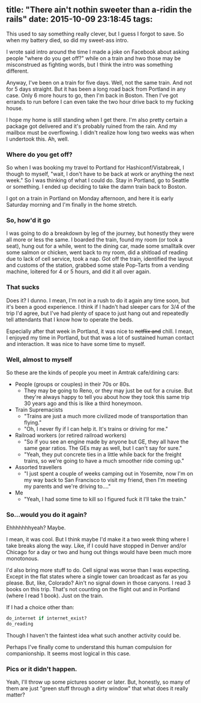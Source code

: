 title: "There ain't nothin sweeter than a-ridin the rails"
date: 2015-10-09 23:18:45
tags:
---

This used to say something really clever, but I guess I forgot to save. So when my battery died, so did my sweet-ass intro.

I wrote said intro around the time I made a joke on Facebook about asking people "where do you get off?" while on a train and hwo those may be misconstrued as fighting words, but I think the intro was something different.

Anyway, I've been on a train for five days. Well, not the same train. And not for 5 days straight. But it has been a long road back from Portland in any case. Only 6 more hours to go, then I'm back in Boston. Then I've got errands to run before I can even take the two hour drive back to my fucking house.

I hope my home is still standing when I get there. I'm also pretty certain a package got delivered and it's probably ruined from the rain. And my mailbox must be overflowing. I didn't realize how long two weeks was when I undertook this. Ah, well.

### Where do you get off?

So when I was booking my travel to Portland for Hashiconf/Vistabreak, I though to myself, "wait, I don't have to be back at work or anything the next week." So I was thinking of what I could do. Stay in Portland, go to Seattle or something. I ended up deciding to take the damn train back to Boston.

I got on a train in Portland on Monday afternoon, and here it is early Saturday morning and I'm finally in the home stretch.

### So, how'd it go

I was going to do a breakdown by leg of the journey, but honestly they were all more or less the same. I boarded the train, found my room (or took a seat), hung out for a while, went to the dining car, made some smalltalk over some salmon or chicken, went back to my room, did a shitload of reading due to lack of cell service, took a nap. Got off the train, identified the layout and customs of the station, grabbed some stale Pop-Tarts from a vending machine, loitered for 4 or 5 hours, and did it all over again.

### That sucks

Does it? I dunno. I mean, I'm not in a rush to do it again any time soon, but it's been a good experience. I think if I hadn't had sleeper cars for 3/4 of the trip I'd agree, but I've had plenty of space to just hang out and repeatedly tell attendants that I know how to operate the beds.

Especially after that week in Portland, it was nice to ~~netflix and~~ chill. I mean, I enjoyed my time in Portland, but that was a lot of sustained human contact and interaction. It was nice to have some time to myself.

### Well, almost to myself

So these are the kinds of people you meet in Amtrak cafe/dining cars:

* People (groups or couples) in their 70s or 80s.
    * They may be going to Reno, or they may just be out for a cruise. But they're always happy to tell you about how they took this same trip 30 years ago and this is like a third honeymoon.
* Train Supremacists
    * "Trains are just a much more civilized mode of transportation than flying."
    * "Oh, I never fly if I can help it. It's trains or driving for me."
* Railroad workers (or retired railroad workers)
    * "So if you see an engine made by anyone but GE, they all have the same gear ratios. The GEs may as well, but I can't say for sure."
    * "Yeah, they put concrete ties in a little while back for the freight trains, so we're going to have a much smoother ride coming up."
* Assorted travellers
    * "I just spent a couple of weeks camping out in Yosemite, now I'm on my way back to San Francisco to visit my friend, then I'm meeting my parents and we're driving to...."
* Me
    * "Yeah, I had some time to kill so I figured fuck it I'll take the train."

### So...would you do it again?

Ehhhhhhhyeah? Maybe.

I mean, it was cool. But I think maybe I'd make it a two week thing where I take breaks along the way. Like, if I could have stopped in Denver and/or Chicago for a day or two and hung out things would have been much more monotonous.

I'd also bring more stuff to do. Cell signal was worse than I was expecting. Except in the flat states where a single tower can broadcast as far as you please. But, like, Colorado? Ain't no signal down in those canyons. I read 3 books on this trip. That's not counting on the flight out and in Portland (where I read 1 book). Just on the train.

If I had a choice other than:

```ruby
do_internet if internet_exist?
do_reading
```

Though I haven't the faintest idea what such another activity could be.

Perhaps I've finally come to understand this human compulsion for companionship. It seems most logical in this case.

### Pics or it didn't happen.

Yeah, I'll throw up some pictures sooner or later. But, honestly, so many of them are just "green stuff through a dirty window" that what does it really matter?
